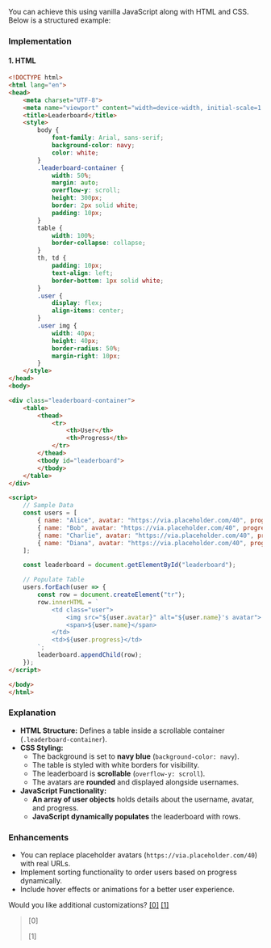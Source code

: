 You can achieve this using vanilla JavaScript along with HTML and CSS. Below is a structured example:

### **Implementation**
#### **1. HTML**
```html
<!DOCTYPE html>
<html lang="en">
<head>
    <meta charset="UTF-8">
    <meta name="viewport" content="width=device-width, initial-scale=1.0">
    <title>Leaderboard</title>
    <style>
        body {
            font-family: Arial, sans-serif;
            background-color: navy;
            color: white;
        }
        .leaderboard-container {
            width: 50%;
            margin: auto;
            overflow-y: scroll;
            height: 300px;
            border: 2px solid white;
            padding: 10px;
        }
        table {
            width: 100%;
            border-collapse: collapse;
        }
        th, td {
            padding: 10px;
            text-align: left;
            border-bottom: 1px solid white;
        }
        .user {
            display: flex;
            align-items: center;
        }
        .user img {
            width: 40px;
            height: 40px;
            border-radius: 50%;
            margin-right: 10px;
        }
    </style>
</head>
<body>

<div class="leaderboard-container">
    <table>
        <thead>
            <tr>
                <th>User</th>
                <th>Progress</th>
            </tr>
        </thead>
        <tbody id="leaderboard">
        </tbody>
    </table>
</div>

<script>
    // Sample Data
    const users = [
        { name: "Alice", avatar: "https://via.placeholder.com/40", progress: "85%" },
        { name: "Bob", avatar: "https://via.placeholder.com/40", progress: "90%" },
        { name: "Charlie", avatar: "https://via.placeholder.com/40", progress: "75%" },
        { name: "Diana", avatar: "https://via.placeholder.com/40", progress: "95%" }
    ];

    const leaderboard = document.getElementById("leaderboard");

    // Populate Table
    users.forEach(user => {
        const row = document.createElement("tr");
        row.innerHTML = `
            <td class="user">
                <img src="${user.avatar}" alt="${user.name}'s avatar">
                <span>${user.name}</span>
            </td>
            <td>${user.progress}</td>
        `;
        leaderboard.appendChild(row);
    });
</script>

</body>
</html>
```

### **Explanation**
- **HTML Structure:** Defines a table inside a scrollable container (`.leaderboard-container`).
- **CSS Styling:**
  - The background is set to **navy blue** (`background-color: navy`).
  - The table is styled with white borders for visibility.
  - The leaderboard is **scrollable** (`overflow-y: scroll`).
  - The avatars are **rounded** and displayed alongside usernames.
- **JavaScript Functionality:**
  - **An array of user objects** holds details about the username, avatar, and progress.
  - **JavaScript dynamically populates** the leaderboard with rows.

### **Enhancements**
- You can replace placeholder avatars (`https://via.placeholder.com/40`) with real URLs.
- Implement sorting functionality to order users based on progress dynamically.
- Include hover effects or animations for a better user experience.

Would you like additional customizations? [[0]](https://github.com/buribalazs/smooth-drag-order/tree/7b40d21d076c3e31765f61481f537beaf4c5ec9f/README.md) [[1]](https://github.com/Sirjoseph94/hngleaderboard/tree/7ed621bcda562ed3159de8a27bf29c338b61ea15/resources/views/layouts/base.blade.php)



> [0] [](https://github.com/buribalazs/smooth-drag-order/tree/7b40d21d076c3e31765f61481f537beaf4c5ec9f/README.md)
>
> [1] [](https://github.com/Sirjoseph94/hngleaderboard/tree/7ed621bcda562ed3159de8a27bf29c338b61ea15/resources/views/layouts/base.blade.php)